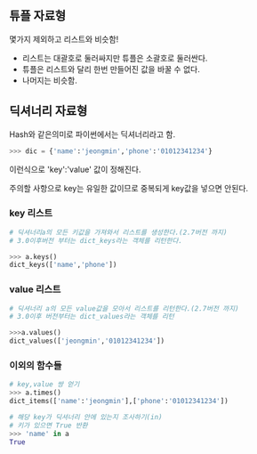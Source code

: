 ## 튜플 자료형

몇가지 제외하고 리스트와 비슷함!

- 리스트는 대괄호로 둘러싸지만 튜플은 소괄호로 둘러싼다.
- 튜플은 리스트와 달리 한번 만들어진 값을 바꿀 수 없다.
- 나머지는 비슷함.

## 딕셔너리 자료형

Hash와 같은의미로 파이썬에서는 딕셔너리라고 함.

```python
>>> dic = {'name':'jeongmin','phone':'01012341234'}
```

이런식으로 'key':'value' 값이 정해진다.

주의할 사항으로 key는 유일한 값이므로 중복되게 key값을 넣으면 안된다.


### key 리스트
```python
# 딕셔너리a의 모든 키값을 가져와서 리스트를 생성한다.(2.7버전 까지)
# 3.0이후버전 부터는 dict_keys라는 객체를 리턴한다.

>>> a.keys()
dict_keys(['name','phone'])
```

### value 리스트
```python
# 딕셔너리 a의 모든 value값을 모아서 리스트를 리턴한다.(2.7버전 까지)
# 3.0이후 버전부터는 dict_values라는 객체를 리턴

>>>a.values()
dict_values(['jeongmin','01012341234'])
```

### 이외의 함수들
```python
# key,value 쌍 얻기
>>> a.times()
dict_items(['name':'jeongmin'],['phone':'01012341234'])

# 해당 key가 딕셔너리 안에 있는지 조사하기(in)
# 키가 있으면 True 반환
>>> 'name' in a
True
```

